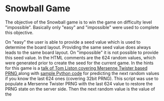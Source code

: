 # Snowball Game
The objective of the Snowball game is to win the game on difficulty level "impossible".
Basically only "easy" and "impossible" were used to complete this objective.

On "easy" the user is able to provide a seed value which is used to determine the board layout. Providing the same seed value does always leads to the same board layout.
On "impossible" it is not possible to provide this seed value. In the HTML comments are the 624 random values, which were generated prior to create the seed for the current game.
In the hints for this game is a [talk of Tom Liston covering Mersenne Twister based PRNG ](https://www.youtube.com/watch?v=Jo5Nlbqd-Vg) along with [sample Python code](https://github.com/tliston/mt19937) for predicting the next random values if you know the last 624 ones (covering 32bit PRNG).
This script was use to populate a Mersenne Twister PRNG with the last 624 value to restore the PRNG state on the server side.
Then the next random value is the value of the 
<!--stackedit_data:
eyJoaXN0b3J5IjpbMTcxMDE4NTkzNywtMjAxNzMxODI2OSw3Mz
A5OTgxMTZdfQ==
-->